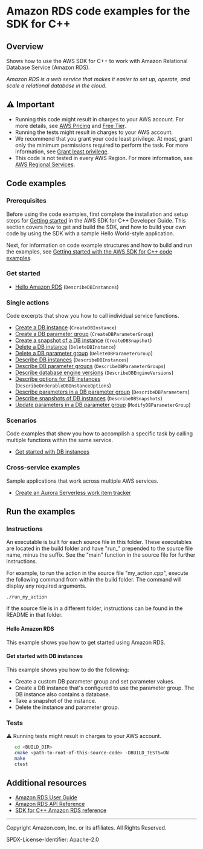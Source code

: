 # Amazon RDS code examples for the SDK for C++

## Overview

Shows how to use the AWS SDK for C++ to work with Amazon Relational Database Service (Amazon RDS).

<!--custom.overview.start-->
<!--custom.overview.end-->

_Amazon RDS is a web service that makes it easier to set up, operate, and scale a relational database in the cloud._

## ⚠ Important

* Running this code might result in charges to your AWS account. For more details, see [AWS Pricing](https://aws.amazon.com/pricing/) and [Free Tier](https://aws.amazon.com/free/).
* Running the tests might result in charges to your AWS account.
* We recommend that you grant your code least privilege. At most, grant only the minimum permissions required to perform the task. For more information, see [Grant least privilege](https://docs.aws.amazon.com/IAM/latest/UserGuide/best-practices.html#grant-least-privilege).
* This code is not tested in every AWS Region. For more information, see [AWS Regional Services](https://aws.amazon.com/about-aws/global-infrastructure/regional-product-services).

<!--custom.important.start-->
<!--custom.important.end-->

## Code examples

### Prerequisites



Before using the code examples, first complete the installation and setup steps
for [Getting started](https://docs.aws.amazon.com/sdk-for-cpp/v1/developer-guide/getting-started.html) in the AWS SDK for
C++ Developer Guide.
This section covers how to get and build the SDK, and how to build your own code by using the SDK with a
sample Hello World-style application.

Next, for information on code example structures and how to build and run the examples, see [Getting started with the AWS SDK for C++ code examples](https://docs.aws.amazon.com/sdk-for-cpp/v1/developer-guide/getting-started-code-examples.html).


<!--custom.prerequisites.start-->
<!--custom.prerequisites.end-->

### Get started

- [Hello Amazon RDS](hello_rds/CMakeLists.txt#L4) (`DescribeDBInstances`)


### Single actions

Code excerpts that show you how to call individual service functions.

- [Create a DB instance](getting_started_with_db_instances.cpp#L481) (`CreateDBInstance`)
- [Create a DB parameter group](getting_started_with_db_instances.cpp#L313) (`CreateDBParameterGroup`)
- [Create a snapshot of a DB instance](getting_started_with_db_instances.cpp#L559) (`CreateDBSnapshot`)
- [Delete a DB instance](getting_started_with_db_instances.cpp#L873) (`DeleteDBInstance`)
- [Delete a DB parameter group](getting_started_with_db_instances.cpp#L927) (`DeleteDBParameterGroup`)
- [Describe DB instances](getting_started_with_db_instances.cpp#L752) (`DescribeDBInstances`)
- [Describe DB parameter groups](getting_started_with_db_instances.cpp#L275) (`DescribeDBParameterGroups`)
- [Describe database engine versions](getting_started_with_db_instances.cpp#L698) (`DescribeDBEngineVersions`)
- [Describe options for DB instances](getting_started_with_db_instances.cpp#L792) (`DescribeOrderableDBInstanceOptions`)
- [Describe parameters in a DB parameter group](getting_started_with_db_instances.cpp#L639) (`DescribeDBParameters`)
- [Describe snapshots of DB instances](getting_started_with_db_instances.cpp#L597) (`DescribeDBSnapshots`)
- [Update parameters in a DB parameter group](getting_started_with_db_instances.cpp#L382) (`ModifyDBParameterGroup`)

### Scenarios

Code examples that show you how to accomplish a specific task by calling multiple
functions within the same service.

- [Get started with DB instances](getting_started_with_db_instances.cpp)

### Cross-service examples

Sample applications that work across multiple AWS services.

- [Create an Aurora Serverless work item tracker](../../example_code/cross-service/serverless-aurora)


<!--custom.examples.start-->
<!--custom.examples.end-->

## Run the examples

### Instructions

An executable is built for each source file in this folder. These executables are located in the build folder and have
"run_" prepended to the source file name, minus the suffix. See the "main" function in the source file for further instructions.

For example, to run the action in the source file "my_action.cpp", execute the following command from within the build folder. The command
will display any required arguments.

```
./run_my_action
```

If the source file is in a different folder, instructions can be found in the README in that
folder.

<!--custom.instructions.start-->
<!--custom.instructions.end-->

#### Hello Amazon RDS

This example shows you how to get started using Amazon RDS.



#### Get started with DB instances

This example shows you how to do the following:

- Create a custom DB parameter group and set parameter values.
- Create a DB instance that's configured to use the parameter group. The DB instance also contains a database.
- Take a snapshot of the instance.
- Delete the instance and parameter group.

<!--custom.scenario_prereqs.rds_Scenario_GetStartedInstances.start-->
<!--custom.scenario_prereqs.rds_Scenario_GetStartedInstances.end-->


<!--custom.scenarios.rds_Scenario_GetStartedInstances.start-->
<!--custom.scenarios.rds_Scenario_GetStartedInstances.end-->

### Tests

⚠ Running tests might result in charges to your AWS account.



```sh
   cd <BUILD_DIR>
   cmake <path-to-root-of-this-source-code> -DBUILD_TESTS=ON
   make
   ctest
```


<!--custom.tests.start-->
<!--custom.tests.end-->

## Additional resources

- [Amazon RDS User Guide](https://docs.aws.amazon.com/AmazonRDS/latest/UserGuide/Welcome.html)
- [Amazon RDS API Reference](https://docs.aws.amazon.com/AmazonRDS/latest/APIReference/Welcome.html)
- [SDK for C++ Amazon RDS reference](https://sdk.amazonaws.com/cpp/api/LATEST/aws-cpp-sdk-rds/html/annotated.html)

<!--custom.resources.start-->
<!--custom.resources.end-->

---

Copyright Amazon.com, Inc. or its affiliates. All Rights Reserved.

SPDX-License-Identifier: Apache-2.0